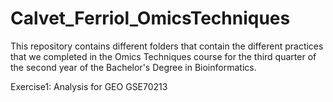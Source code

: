 # Calvet_Ferriol_OmicsTechniques
This repository contains different folders that contain the different practices that we completed in the Omics Techniques course for the third quarter of the second year of the Bachelor's Degree in Bioinformatics.

Exercise1:
  Analysis for GEO GSE70213
